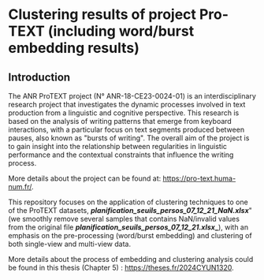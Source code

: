 # Clustering results of project Pro-TEXT (including word/burst embedding results)

## Introduction

The ANR ProTEXT project (N° ANR-18-CE23-0024-01) is an interdisciplinary research project that investigates the dynamic processes involved in text production from a linguistic and cognitive perspective. This research is based on the analysis of writing patterns that emerge from keyboard interactions, with a particular focus on text segments produced between pauses, also known as "bursts of writing". The overall aim of the project is to gain insight into the relationship between regularities in linguistic performance and the contextual constraints that influence the writing process.

More details about the project can be found at: https://pro-text.huma-num.fr/.

This repository focuses on the application of clustering techniques to one of the ProTEXT datasets, **_planification_seuils_persos_07_12_21_NaN.xlsx_**" (we smoothly remove several samples that contains NaN/invalid values from the original file **_planification_seuils_persos_07_12_21.xlsx__**), with an emphasis on the pre-processing (word/burst embedding) and clustering of both single-view and multi-view data.

More details about the process of embedding and clustering analysis could be found in this thesis (Chapter 5) : https://theses.fr/2024CYUN1320. 
